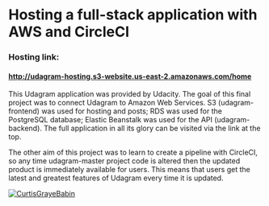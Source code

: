 # Hosting a full-stack application with AWS and CircleCI
### Hosting link: 
#### http://udagram-hosting.s3-website.us-east-2.amazonaws.com/home

This Udagram application was provided by Udacity. The goal of this final project was to connect Udagram to Amazon Web Services. S3 (udagram-frontend) was used for hosting and posts; RDS was used for the PostgreSQL database; Elastic Beanstalk was used for the API (udagram-backend). The full application in all its glory can be visited via the link at the top. 

The other aim of this project was to learn to create a pipeline with CircleCI, so any time udagram-master project code is altered then the updated product is immediately available for users. This means that users get the latest and greatest features of Udagram every time it is updated.

[![CurtisGrayeBabin](https://circleci.com/gh/CurtisGrayeBabin/udagram-udacity.svg?style=svg)](https://app.circleci.com/pipelines/github/CurtisGrayeBabin/udagram-udacity/8/workflows/b05adec4-ec01-4533-a730-3ade7d591c46/jobs/11)